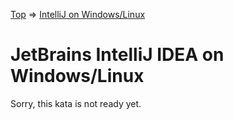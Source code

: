 [Top](README.md) => [IntelliJ on Windows/Linux](ij-win-lin.md)

# JetBrains IntelliJ IDEA on Windows/Linux

Sorry, this kata is not ready yet.